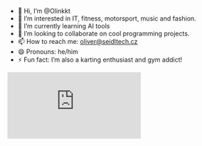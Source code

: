- 👋 Hi, I’m @Olinkkt
- 👀 I’m interested in IT, fitness, motorsport, music and fashion.
- 🌱 I’m currently learning AI tools
- 💞️ I’m looking to collaborate on cool programming projects.
- 📫 How to reach me: oliver@seidltech.cz
- 😄 Pronouns: he/him
- ⚡ Fun fact: I’m also a karting enthusiast and gym addict!
<iframe src="https://tryhackme.com/api/v2/badges/public-profile?userPublicId=4510057" style='border:none;'></iframe>
